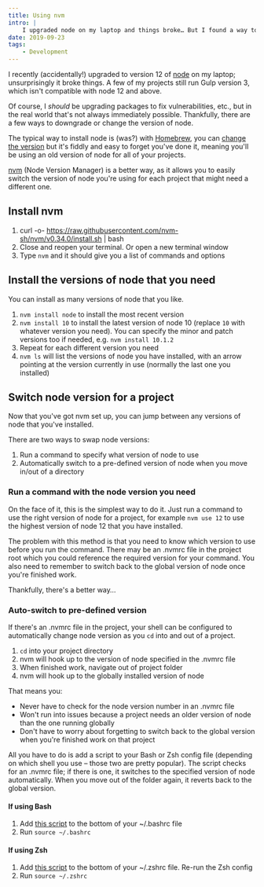 ```yaml
---
title: Using nvm
intro: |
    I upgraded node on my laptop and things broke… But I found a way to change the node version, to keep projects alive until there's time to upgrade all those packages and config.
date: 2019-09-23
tags:
    - Development
---
```


I recently (accidentally!) upgraded to version 12 of [node](https://nodejs.org/en/) on my laptop; unsurprisingly it broke things. A few of my projects still run Gulp version 3, which isn't compatible with node 12 and above.

Of course, I *should* be upgrading packages to fix vulnerabilities, etc., but in the real world that's not always immediately possible. Thankfully, there are a few ways to downgrade or change the version of node.

The typical way to install node is (was?) with [Homebrew](https://brew.sh/), you can [change the version](https://apple.stackexchange.com/questions/171530/how-do-i-downgrade-node-or-install-a-specific-previous-version-using-homebrew#answer-207883) but it's fiddly and easy to forget you've done it, meaning you'll be using an old version of node for all of your projects.

[nvm](https://github.com/nvm-sh/nvm) (Node Version Manager) is a better way, as it allows you to easily switch the version of node you're using for each project that might need a different one.


## Install nvm

1. curl -o- https://raw.githubusercontent.com/nvm-sh/nvm/v0.34.0/install.sh | bash
2. Close and reopen your terminal. Or open a new terminal window
3. Type `nvm` and it should give you a list of commands and options


## Install the versions of node that you need

You can install as many versions of node that you like.

1. `nvm install node` to install the most recent version
2. `nvm install 10` to install the latest version of node 10 (replace `10` with whatever version you need). You can specify the minor and patch versions too if needed, e.g. `nvm install 10.1.2`
3. Repeat for each different version you need
4. `nvm ls` will list the versions of node you have installed, with an arrow pointing at the version currently in use (normally the last one you installed)


## Switch node version for a project

Now that you've got nvm set up, you can jump between any versions of node that you've installed.

There are two ways to swap node versions:

1. Run a command to specify what version of node to use
2. Automatically switch to a pre-defined version of node when you move in/out of a directory

### Run a command with the node version you need

On the face of it, this is the simplest way to do it. Just run a command to use the right version of node for a project, for example `nvm use 12` to use the highest version of node 12 that you have installed.

The problem with this method is that you need to know which version to use before you run the command. There may be an .nvmrc file in the project root which you could reference the required version for your command. You also need to remember to switch back to the global version of node once you're finished work.

Thankfully, there's a better way…

### Auto-switch to pre-defined version

If there's an .nvmrc file in the project, your shell can be configured to automatically change node version as you `cd` into and out of a project.

1. `cd` into your project directory
2. nvm will hook up to the version of node specified in the .nvmrc file
3. When finished work, navigate out of project folder
4. nvm will hook up to the globally installed version of node

That means you:

- Never have to check for the node version number in an .nvmrc file
- Won't run into issues because a project needs an older version of node than the one running globally
- Don't have to worry about forgetting to switch back to the global version when you're finished work on that project

All you have to do is add a script to your Bash or Zsh config file (depending on which shell you use – those two are pretty popular). The script checks for an .nvmrc file; if there is one, it switches to the specified version of node automatically. When you move out of the folder again, it reverts back to the global version.

#### If using Bash
1. Add [this script](https://github.com/nvm-sh/nvm#bash) to the bottom of your ~/.bashrc file
2. Run `source ~/.bashrc`

#### If using Zsh
1. Add [this script](https://github.com/nvm-sh/nvm#zsh) to the bottom of your ~/.zshrc file. Re-run the Zsh config
2. Run `source ~/.zshrc`

